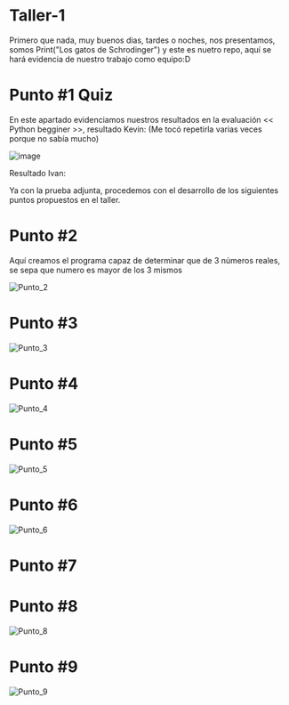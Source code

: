 # Taller-1
Primero que nada, muy buenos dias, tardes o noches, nos presentamos, somos Print("Los gatos de Schrodinger") y este es nuetro repo, aquí se hará evidencia de nuestro trabajo como equipo:D
# Punto #1 Quiz
En este apartado evidenciamos nuestros resultados en la evaluación << Python begginer >>, resultado Kevin: (Me tocó repetirla varias veces porque no sabía mucho)

![image](https://github.com/irjimenezv/Taller_1/assets/141859143/08cf4f85-40f3-44f3-a340-376284f6b3c0)

Resultado Ivan:

Ya con la prueba adjunta, procedemos con el desarrollo de los siguientes puntos propuestos en el taller.

# Punto #2
Aquí creamos el programa capaz de determinar que de 3 números reales, se sepa que numero es mayor de los 3 mismos

![Punto_2](https://github.com/irjimenezv/Taller_1/assets/141859143/22a0f70a-ffd5-4053-b4d2-8b6a7ab23fca)

# Punto #3


![Punto_3](https://github.com/irjimenezv/Taller_1/assets/141859143/41c9bf2d-bd13-4e4d-98d6-17420fef667b)

# Punto #4

![Punto_4](https://github.com/irjimenezv/Taller_1/assets/141859143/0c4aa697-35ce-4e81-8e8c-f22bb3e4e3da)


# Punto #5

![Punto_5](https://github.com/irjimenezv/Taller_1/assets/141859143/23371381-ca48-442f-92a2-a9eb40e38c5f)


# Punto #6

![Punto_6](https://github.com/irjimenezv/Taller_1/assets/141859143/2f8e4b00-bcd2-4ef5-b3b9-3d6d29359d91)


# Punto #7



# Punto #8

![Punto_8](https://github.com/irjimenezv/Taller_1/assets/141859143/cba9ddeb-9f6b-42b5-850c-c2f5d1b92935)


# Punto #9

![Punto_9](https://github.com/irjimenezv/Taller_1/assets/141859143/72654de3-bbd0-4b69-8097-4f154e96fc6c)
